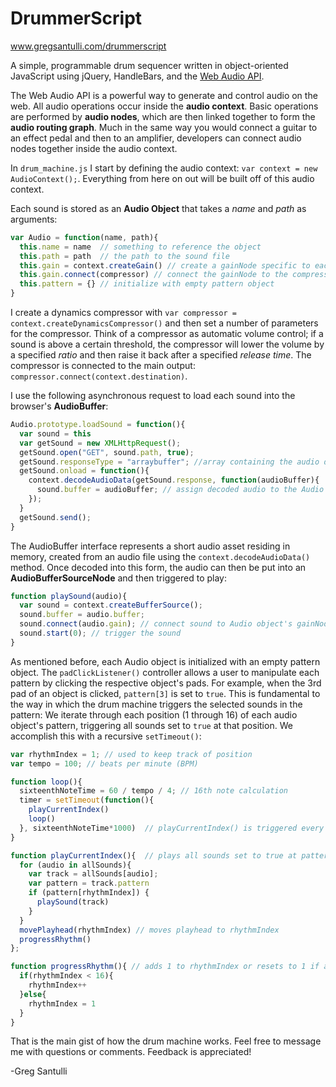 # DrummerScript

www.gregsantulli.com/drummerscript

A simple, programmable drum sequencer written in object-oriented JavaScript using jQuery, HandleBars, and the [Web Audio API](https://developer.mozilla.org/en-US/docs/Web/API/Web_Audio_API). 


The Web Audio API is a powerful way to generate and control audio on the web. All audio operations occur inside the **audio context**. Basic operations are performed by **audio nodes**, which are then linked together to form the **audio routing graph**. Much in the same way you would connect a guitar to an effect pedal and then to an amplifier, developers can connect audio nodes together inside the audio context.  


In ```drum_machine.js``` I start by defining the audio context: ```var context = new AudioContext();```. Everything from here on out will be built off of this audio context. 

Each sound is stored as an **Audio Object** that takes a *name* and *path* as arguments:

```javascript
var Audio = function(name, path){
  this.name = name  // something to reference the object
  this.path = path  // the path to the sound file
  this.gain = context.createGain() // create a gainNode specific to each Audio object (again using the context)
  this.gain.connect(compressor) // connect the gainNode to the compressor (explained below)
  this.pattern = {} // initialize with empty pattern object
}
```

I create a dynamics compressor with ```var compressor = context.createDynamicsCompressor()``` and then set a number of parameters for the compressor. Think of a compressor as automatic volume control; if a sound is above a certain threshold, the compressor will lower the volume by a specified *ratio* and then raise it back after a specified *release time*. The compressor is connected to the main output: ```compressor.connect(context.destination)```. 

I use the following asynchronous request to load each sound into the browser's **AudioBuffer**: 

```javascript
Audio.prototype.loadSound = function(){
  var sound = this
  var getSound = new XMLHttpRequest();
  getSound.open("GET", sound.path, true);
  getSound.responseType = "arraybuffer"; //array containing the audio data to be decoded
  getSound.onload = function(){
    context.decodeAudioData(getSound.response, function(audioBuffer){
      sound.buffer = audioBuffer; // assign decoded audio to the Audio object
    });
  }
  getSound.send();
}
```

The AudioBuffer interface represents a short audio asset residing in memory, created from an audio file using the ```context.decodeAudioData()``` method. Once decoded into this form, the audio can then be put into an **AudioBufferSourceNode** and then triggered to play:

```javascript
function playSound(audio){
  var sound = context.createBufferSource(); 
  sound.buffer = audio.buffer;
  sound.connect(audio.gain); // connect sound to Audio object's gainNode (which is connected to the compressor)
  sound.start(0); // trigger the sound
}
```

As mentioned before, each Audio object is initialized with an empty pattern object. The ```padClickListener()``` controller allows a user to manipulate each pattern by clicking the respective object's pads. For example, when the 3rd pad of an object is clicked, ```pattern[3]``` is set to ```true```. This is fundamental to the way in which the drum machine triggers the selected sounds in the pattern: We iterate through each position (1 through 16) of each audio object's pattern, triggering all sounds set to ```true``` at that position. We accomplish this with a recursive ```setTimeout()```:

```javascript
var rhythmIndex = 1; // used to keep track of position
var tempo = 100; // beats per minute (BPM)

function loop(){
  sixteenthNoteTime = 60 / tempo / 4; // 16th note calculation
  timer = setTimeout(function(){ 
    playCurrentIndex()
    loop()
  }, sixteenthNoteTime*1000)  // playCurrentIndex() is triggered every 16th note
}

function playCurrentIndex(){  // plays all sounds set to true at pattern[rhythmIndex]
  for (audio in allSounds){
    var track = allSounds[audio];
    var pattern = track.pattern
    if (pattern[rhythmIndex]) { 
      playSound(track)
    }
  }
  movePlayhead(rhythmIndex) // moves playhead to rhythmIndex
  progressRhythm() 
};

function progressRhythm(){ // adds 1 to rhythmIndex or resets to 1 if at 16
  if(rhythmIndex < 16){
    rhythmIndex++
  }else{
    rhythmIndex = 1
  }
}

```

That is the main gist of how the drum machine works. Feel free to message me with questions or comments. Feedback is appreciated! 

-Greg Santulli





